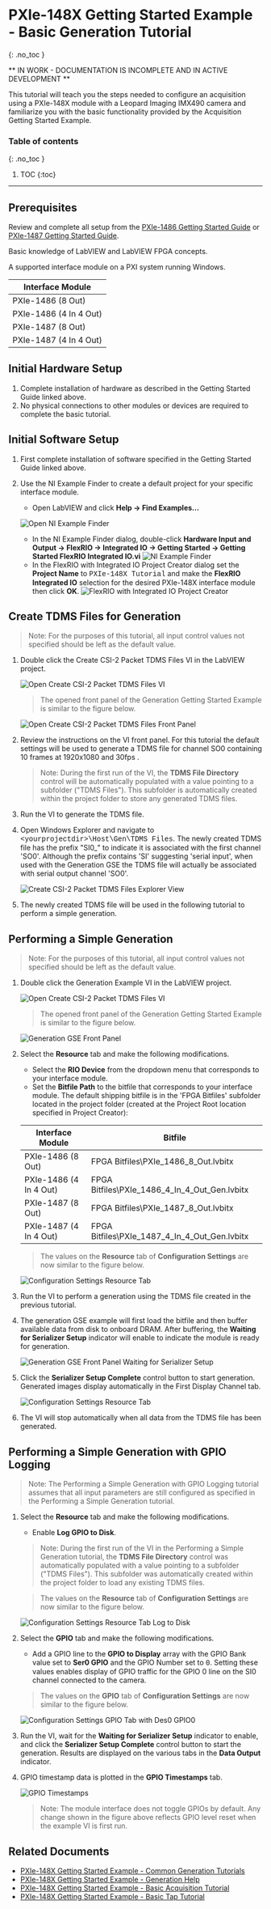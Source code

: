 # PXIe-148X Getting Started Example - Basic Generation Tutorial
{: .no_toc }

** IN WORK - DOCUMENTATION IS INCOMPLETE AND IN ACTIVE DEVELOPMENT **

This tutorial will teach you the steps needed to configure an acquisition using a PXIe-148X module with a Leopard Imaging IMX490 camera and familiarize you with the basic functionality provided by the Acquisition Getting Started Example.

### Table of contents
{: .no_toc }

1. TOC
{:toc}

---

## Prerequisites

Review and complete all setup from the [PXIe-1486 Getting Started Guide](https://www.ni.com/docs/en-US/bundle/pxie-1486-getting-started/) or [PXIe-1487 Getting Started Guide](https://www.ni.com/docs/en-US/bundle/pxie-1487-getting-started/).

Basic knowledge of LabVIEW and LabVIEW FPGA concepts. 

A supported interface module on a PXI system running Windows.

| **Interface Module**   |
|------------------------|
| PXIe-1486 (8 Out)      |
| PXIe-1486 (4 In 4 Out) |
| PXIe-1487 (8 Out)      |
| PXIe-1487 (4 In 4 Out) |

## Initial Hardware Setup

1. Complete installation of hardware as described in the Getting Started Guide linked above.
2. No physical connections to other modules or devices are required to complete the basic tutorial.

## Initial Software Setup

1.  First complete installation of software specified in the Getting Started Guide linked above.
2.  Use the NI Example Finder to create a default project for your specific interface module.
    - Open LabVIEW and click **Help -> Find Examples...**
    
    ![Open NI Example Finder](../../images/LabVIEW-Help-FindExamples.png)
    - In the NI Example Finder dialog, double-click **Hardware Input and Output -> FlexRIO -> Integrated IO -> Getting Started -> Getting Started FlexRIO Integrated IO.vi**
    ![NI Example Finder](../../images/NIExampleFinder-GSEFlexRIOWithIntegratedIO.png)
    - In the FlexRIO with Integrated IO Project Creator dialog set the **Project Name** to <font face = "courier new">PXIe-148X Tutorial</font> and make the **FlexRIO Integrated IO** selection for the desired PXIe-148X interface module then click **OK**.
    ![FlexRIO with Integrated IO Project Creator](../../images/FlexRIOWithIntegratedIOProjectCreator-1486-PXIe-148XTutorial.png)

## Create TDMS Files for Generation
> Note: For the purposes of this tutorial, all input control values not specified should be left as the default value.

1. Double click the Create CSI-2 Packet TDMS Files VI in the LabVIEW project.

    ![Open Create CSI-2 Packet TDMS Files VI](../../images/PXIe-148X-CreateTDMS-Project.png)

    > The opened front panel of the Generation Getting Started Example is similar to the figure below.

    ![Open Create CSI-2 Packet TDMS Files Front Panel](../../images/PXIe-148X-CreateTDMS-FrontPanel.png)

2.  Review the instructions on the VI front panel. For this tutorial the default settings will be used to generate a TDMS file for channel SO0 containing 10 frames at 1920x1080 and 30fps .

    > Note: During the first run of the VI, the **TDMS File Directory** control will be automatically populated with a value pointing to a subfolder (\"TDMS Files\"). This subfolder is automatically created within the project folder to store any generated TDMS files.

3.  Run the VI to generate the TDMS file.

4.  Open Windows Explorer and navigate to <font face = "courier new">\<yourprojectdir\>\\Host\\Gen\\TDMS Files</font>. The newly created TDMS file has the prefix "SI0_" to indicate it is associated with the first channel 'SO0'. Although the prefix contains 'SI' suggesting 'serial input', when used with the Generation GSE the TDMS file will actually be associated with serial output channel 'SO0'.

    ![Create CSI-2 Packet TDMS Files Explorer View](../../images/PXIe-148X-CreateTDMS-ExplorerView.png)

5. The newly created TDMS file will be used in the following tutorial to perform a simple generation.

## Performing a Simple Generation
> Note: For the purposes of this tutorial, all input control values not specified should be left as the default value.

1. Double click the Generation Example VI in the LabVIEW project.

    ![Open Create CSI-2 Packet TDMS Files VI](../../images/PXIe-148X-GenGSE-Project.png)

    > The opened front panel of the Generation Getting Started Example is similar to the figure below.

    ![Generation GSE Front Panel](../../images/PXIe-148X-GenGSE-FrontPanel.png)


2.  Select the **Resource** tab and make the following modifications.
    - Select the **RIO Device** from the dropdown menu that corresponds to your interface module.
    - Set the **Bitfile Path** to the bitfile that corresponds to your interface module. The default shipping bitfile is in the 'FPGA Bitfiles' subfolder located in the project folder (created at the Project Root location specified in Project Creator):

    | **Interface Module**   | **Bitfile**                                          |
    |------------------------|------------------------------------------------------|
    | PXIe-1486 (8 Out)       | FPGA Bitfiles\\PXIe_1486_8\_Out.lvbitx              |
    | PXIe-1486 (4 In 4 Out) | FPGA Bitfiles\\PXIe_1486_4\_In_4\_Out_Gen.lvbitx |
    | PXIe-1487 (8 Out)       | FPGA Bitfiles\\PXIe_1487_8\_Out.lvbitx              |
    | PXIe-1487 (4 In 4 Out) | FPGA Bitfiles\\PXIe_1487_4\_In_4\_Out_Gen.lvbitx |

    > The values on the **Resource** tab of **Configuration Settings** are now similar to the figure below.

    ![Configuration Settings Resource Tab](../../images/PXIe-148X-GenGSE-ResourceTab-BasicSimpleGen.png)

3.  Run the VI to perform a generation using the TDMS file created in the previous tutorial.

4.  The generation GSE example will first load the bitfile and then buffer available data from disk to onboard DRAM. After buffering, the **Waiting for Serializer Setup** indicator will enable to indicate the module is ready for generation.

    ![Generation GSE Front Panel Waiting for Serializer Setup](../../images/PXIe-148X-GenGSE-FrontPanel-Waiting.png)

5.  Click the **Serializer Setup Complete** control button to start generation. Generated images display automatically in the First Display Channel tab.

    ![Configuration Settings Resource Tab](../../images/PXIe-148X-GenGSE-FirstDisplayChannel-BasicSimpleGen.png)

6.  The VI will stop automatically when all data from the TDMS file has been generated.

## Performing a Simple Generation with GPIO Logging

> Note: The Performing a Simple Generation with GPIO Logging tutorial assumes that all input parameters are still configured as specified in the Performing a Simple Generation tutorial.

1.  Select the **Resource** tab and make the following modifications.
    - Enable **Log GPIO to Disk**.

    > Note: During the first run of the VI in the Performing a Simple Generation tutorial, the **TDMS File Directory** control was automatically populated with a value pointing to a subfolder (\"TDMS Files\"). This subfolder was automatically created within the project folder to load any existing TDMS files.

    > The values on the **Resource** tab of **Configuration Settings** are now similar to the figure below.
    
    ![Configuration Settings Resource Tab Log to Disk](../../images/PXIe-148X-GenGSE-ResourceTab-LogGPIOToDisk.png)

2.  Select the **GPIO** tab and make the following modifications.
    - Add a GPIO line to the **GPIO to Display** array with the GPIO Bank value set to **Ser0 GPIO** and the GPIO Number set to <font face = "courier new">0</font>. Setting these values enables display of GPIO traffic for the GPIO 0 line on the SI0 channel connected to the camera.

    > The values on the **GPIO** tab of **Configuration Settings** are now similar to the figure below.

    ![Configuration Settings GPIO Tab with Des0 GPIO0](../../images/PXIe-148X-Gen-GPIOTab-DisplaySer0GPIO0.png)

3.  Run the VI, wait for the **Waiting for Serializer Setup** indicator to enable, and  click the **Serializer Setup Complete** control button to start the generation. Results are displayed on the various tabs in the **Data Output** indicator.

4.  GPIO timestamp data is plotted in the **GPIO Timestamps** tab.

    ![GPIO Timestamps](../../images/PXIe-148X-Gen-GPIOTimestamps-BasicSimpleGen.png)

    > Note: The module interface does not toggle GPIOs by default. Any change shown in the figure above reflects GPIO level reset when the example VI is first run.

## Related Documents
- [PXIe-148X Getting Started Example - Common Generation Tutorials](./gse-gen-common.md)
- [PXIe-148X Getting Started Example - Generation Help](../../reference/gettingstartedexample/gse-gen-help.md)
- [PXIe-148X Getting Started Example - Basic Acquisition Tutorial](./gse-acq-basic.md)
- [PXIe-148X Getting Started Example - Basic Tap Tutorial](./gse-tap-basic.md)
    
